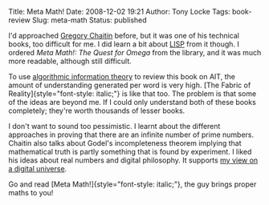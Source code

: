 Title: Meta Math!
Date: 2008-12-02 19:21
Author: Tony Locke
Tags: book-review
Slug: meta-math
Status: published

I'd approached [Gregory Chaitin](http://en.wikipedia.org/wiki/Gregory_Chaitin) before, but it was one of his technical books, too difficult for me. I did learn a bit about [LISP](http://en.wikipedia.org/wiki/Lisp_%28programming_language%29) from it though. I ordered *Meta Math!: The Quest for Omega* from the library, and it was much more readable, although still difficult.  
  
To use [algorithmic information theory](http://en.wikipedia.org/wiki/Algorithmic_information_theory) to review this book on AIT, the amount of understanding generated per word is very high. [The Fabric of Reality]{style="font-style: italic;"} is like that too. The problem is that some of the ideas are beyond me. If I could only understand both of these books completely; they're worth thousands of lesser books.  
  
I don't want to sound too pessimistic. I learnt about the different approaches in proving that there are an infinite number of prime numbers. Chaitin also talks about Godel's incompleteness theorem implying that mathematical truth is partly something that is found by experiment. I liked his ideas about real numbers and digital philosophy. It supports [my view on a digital universe]({filename}infinite-book.md).
  
Go and read [Meta Math!]{style="font-style: italic;"}, the guy brings proper maths to you!
